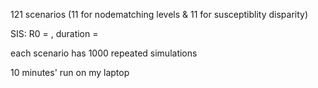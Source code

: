 121 scenarios (11 for nodematching levels & 11 for susceptiblity disparity)

SIS: R0 = , duration = 

each scenario has 1000 repeated simulations

10 minutes' run on my laptop
